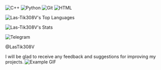 ![C++](https://img.shields.io/badge/c++-%2300599C.svg?style=for-the-badge&logo=c%2B%2B&logoColor=white)
![Python](https://img.shields.io/badge/python-%233776AB.svg?style=for-the-badge&logo=python&logoColor=white)
![Git](https://img.shields.io/badge/git-%23007ACC.svg?style=for-the-badge&logo=git&logoColor=white)
![HTML](https://img.shields.io/badge/html-%23007ACC.svg?style=for-the-badge&logo=html5&logoColor=white)


![Las-Tik308V's Top Languages](https://github-readme-stats.vercel.app/api/top-langs/?username=Las-Tik308V&theme=cobalt&show_icons=true&hide_border=true&layout=compact)

![Las-Tik308V's Stats](https://github-readme-stats.vercel.app/api?username=Las-Tik308V&theme=cobalt&show_icons=true&hide_border=true&count_private=true)

![Telegram](https://img.shields.io/badge/Telegram-2CA5E0?style=flat-square&logo=telegram&logoColor=white&height=30)

@LasTik308V

I will be glad to receive any feedback and suggestions for improving my projects.
![Example GIF](https://i.pinimg.com/originals/20/8f/26/208f26740e41f572738776c72c2c457d.gif)
